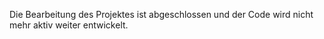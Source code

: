 Die Bearbeitung des Projektes ist abgeschlossen und der Code wird nicht mehr
aktiv weiter entwickelt.
